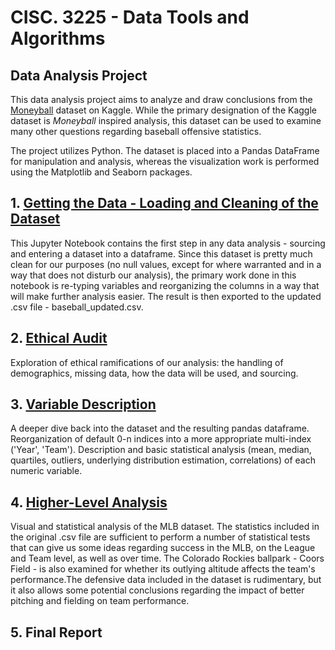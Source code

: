 # CISC. 3225 - Data Tools and Algorithms
## Data Analysis Project

This data analysis project aims to analyze and draw conclusions from the [Moneyball](https://www.kaggle.com/wduckett/moneyball-mlb-stats-19622012) dataset on Kaggle.
While the primary designation of the Kaggle dataset is *Moneyball* inspired analysis, this dataset can be used to examine many other questions regarding baseball offensive statistics.

The project utilizes Python. The dataset is placed into a Pandas DataFrame for manipulation and analysis, whereas the visualization work is performed using the Matplotlib and Seaborn packages.

## 1. [Getting the Data - Loading and Cleaning of the Dataset](https://github.com/Mordyfier/baseball-data-analysis/blob/master/1-get-data.ipynb)

This Jupyter Notebook contains the first step in any data analysis - sourcing and entering a dataset into a dataframe. Since this dataset is pretty much clean for our purposes (no null values, except for where warranted and in a way that does not disturb our analysis), the primary work done in this notebook is re-typing variables and reorganizing the columns in a way that will make further analysis easier. The result is then exported to the updated .csv file - baseball_updated.csv.

## 2. [Ethical Audit](https://github.com/Mordyfier/baseball-data-analysis/blob/master/2-ethical-audit.md)

Exploration of ethical ramifications of our analysis: the handling of demographics, missing data, how the data will be used, and sourcing.

## 3. [Variable Description](https://github.com/Mordyfier/baseball-data-analysis/blob/master/3-variable-description.ipynb)

A deeper dive back into the dataset and the resulting pandas dataframe. Reorganization of default 0-n indices into a more appropriate multi-index ('Year', 'Team'). Description and basic statistical analysis (mean, median, quartiles, outliers, underlying distribution estimation, correlations) of each numeric variable.  

## 4. [Higher-Level Analysis](https://github.com/Mordyfier/baseball-data-analysis/blob/master/4-higher-level-analysis.ipynb)

Visual and statistical analysis of the MLB dataset. The statistics included in the original .csv file are sufficient to perform a number of statistical tests that can give us some ideas regarding success in the MLB, on the League and Team level, as well as over time. The Colorado Rockies ballpark - Coors Field - is also examined for whether its outlying altitude affects the team's performance.The defensive data included in the dataset is rudimentary, but it also allows some potential conclusions regarding the impact of better pitching and fielding on team performance.

## 5. Final Report
